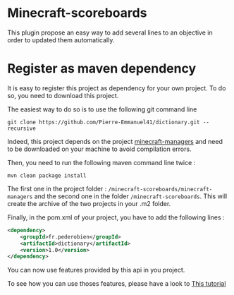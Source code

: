# Minecraft-scoreboards

This plugin propose an easy way to add several lines to an objective in order to updated them automatically.

# Register as maven dependency

It is easy to register this project as dependency for your own project. To do so, you need to download this project.

The easiest way to do so is to use the following git command line 

```git
git clone https://github.com/Pierre-Emmanuel41/dictionary.git --recursive
```
Indeed, this project depends on the project [minecraft-managers](https://github.com/Pierre-Emmanuel41/minecraft-managers) and need to be downloaded on your machine to avoid compilation errors.

Then, you need to run the following maven command line twice : 

```maven
mvn clean package install

```
The first one in the project folder : <code>/minecraft-scoreboards/minecraft-managers</code> and the second one in the folder <code>/minecraft-scoreboards</code>. This will create the archive of the two projects in your .m2 folder.

Finally, in the pom.xml of your project, you have to add the following lines :

```xml
<dependency>
	<groupId>fr.pederobien</groupId>
	<artifactId>dictionary</artifactId>
	<version>1.0</version>
</dependency>
```
You can now use features provided by this api in you project.

To see how you can use thoses features, please have a look to [This tutorial](https://github.com/Pierre-Emmanuel41/minecraft-scoreboards/blob/master/Tutorial.md)